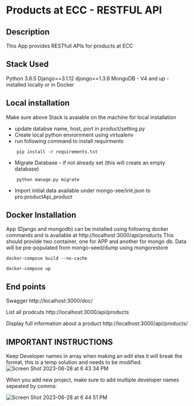 # Products at ECC - RESTFUL API


## Description
This App provides RESTfull APIs for products at ECC

## Stack Used
Python 3.6.5
Django==3.1.12
djongo==1.3.6
MongoDB - V4 and up - installed locally or in Docker

## Local installation
Make sure above Stack is avaiable on the machine for local installation

- update databse name, host, port in product/setting.py
- Create local python enviornment using virtualenv
- run following command to install requirments
```
    pip install -r requirements.txt
```
- Migrate Database - if not already set (this will create an empty database)
```
    python manage.py migrate
```
- Import initial data available under mongo-see/init.json to pro.productApi_product


## Docker Installation
App (Django and mongodb) can be installed using following docker commands and is available at http://localhost:3000/api/products
This should provide two container, one for APP and another for mongo db.
Data will be pre-populated from mongo-seed/dump using mongorestore
```
docker-compose build --no-cache
```
```
docker-compose up
```

## End points
Swagger
http://localhost:3000/doc/

List all prodcuts
http://localhost:3000/api/products

Display full information about a product
http://localhost:3000/api/products/<key>


## IMPORTANT INSTRUCTIONS

Keep Developer names in array when making an edit else it will break the format, this is a temp solution and needs to be modified.
![Screen Shot 2023-06-28 at 6 43 34 PM](https://github.com/jatindersingh93/jatinder-singh-ecc-dssb-IS21-code-challenge-req101408/assets/8764259/ba0025ce-51ac-482e-9a50-c49f03fbf5ef)

When you add new project, make sure to add multiple developer names sepeated by comma:


![Screen Shot 2023-06-28 at 6 44 51 PM](https://github.com/jatindersingh93/jatinder-singh-ecc-dssb-IS21-code-challenge-req101408/assets/8764259/ff1b24a2-f2e1-4810-9e0c-824bfc024e5a)

